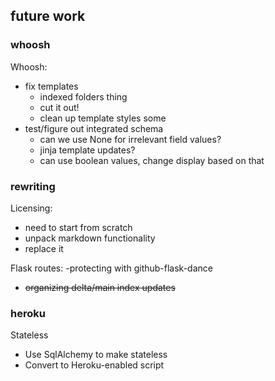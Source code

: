 ## future work

### whoosh

Whoosh:
- fix templates
    - indexed folders thing
    - cut it out!
    - clean up template styles some
- test/figure out integrated schema
    - can we use None for irrelevant field values?
    - jinja template updates?
    - can use boolean values, change display based on that

### rewriting

Licensing:
- need to start from scratch
- unpack markdown functionality
- replace it

Flask routes:
-protecting with github-flask-dance
- <s>organizing delta/main index updates</s>

### heroku

Stateless
- Use SqlAlchemy to make stateless
- Convert to Heroku-enabled script



